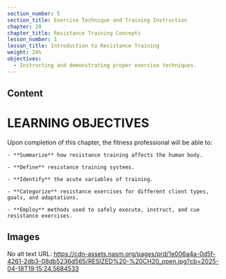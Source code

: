 ```yaml
---
section_number: 5
section_title: Exercise Technique and Training Instruction
chapter: 20
chapter_title: Resistance Training Concepts
lesson_number: 1
lesson_title: Introduction to Resistance Training
weight: 24%
objectives:
  - Instructing and demonstrating proper exercise techniques.
---
```


## Content
# LEARNING OBJECTIVES

Upon completion of this chapter, the fitness professional will be able to:

	- **Summarize** how resistance training affects the human body.

	- **Define** resistance training systems.

	- **Identify** the acute variables of training.

	- **Categorize** resistance exercises for different client types, goals, and adaptations.

	- **Employ** methods used to safely execute, instruct, and cue resistance exercises.

## Images

No alt text
URL: https://cdn-assets.nasm.org/pages/prd/1e006a4a-0d5f-4261-2db3-08db5236d565/RESIZED%20-%20CH20_open.jpg?cb=2025-04-18T19:15:24.5684533